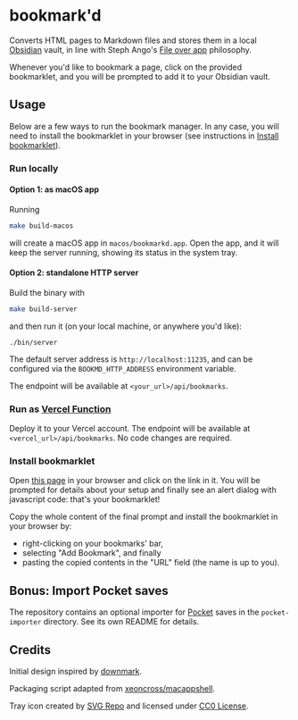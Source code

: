 # bookmark'd

Converts HTML pages to Markdown files and stores them in a local [Obsidian](https://obsidian.md) vault, in line with Steph Ango's [File over app](https://stephango.com/file-over-app) philosophy.

Whenever you'd like to bookmark a page, click on the provided bookmarklet, and you will be prompted to add it to your Obsidian vault.

## Usage

Below are a few ways to run the bookmark manager. In any case, you will need to install the bookmarklet in your browser (see instructions in [Install bookmarklet](README.md#install-bookmarklet)).

### Run locally

#### Option 1: as macOS app

Running

```bash
make build-macos
```

will create a macOS app in `macos/bookmarkd.app`. Open the app, and it will keep the server running, showing its status in the system tray.

#### Option 2: standalone HTTP server

Build the binary with

```bash
make build-server
```

and then run it (on your local machine, or anywhere you'd like):

```
./bin/server
```

The default server address is `http://localhost:11235`, and can be configured via the `BOOKMD_HTTP_ADDRESS` environment variable.

The endpoint will be available at `<your_url>/api/bookmarks`.

### Run as [Vercel Function](https://vercel.com/docs/functions/runtimes/go)

Deploy it to your Vercel account. The endpoint will be available at `<vercel_url>/api/bookmarks`. No code changes are required.

### Install bookmarklet

Open [this page](bookmarklet/index.html) in your browser and click on the link in it. You will be prompted for details about your setup and finally see an alert dialog with javascript code: that's your bookmarklet!

Copy the whole content of the final prompt and install the bookmarklet in your browser by:

- right-clicking on your bookmarks' bar,
- selecting "Add Bookmark", and finally
- pasting the copied contents in the "URL" field (the name is up to you).

## Bonus: Import Pocket saves

The repository contains an optional importer for [Pocket](https://getpocket.com/) saves in the `pocket-importer` directory. See its own README for details.

## Credits

Initial design inspired by [downmark](https://github.com/alessandro-fazzi/downmark).

Packaging script adapted from [xeoncross/macappshell](https://github.com/xeoncross/macappshell).

Tray icon created by [SVG Repo](https://www.svgrepo.com/svg/118921/bookmark-sketched-symbol-outline) and licensed under [CC0 License](https://creativecommons.org/publicdomain/zero/1.0/).
